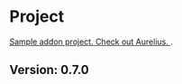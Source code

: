 # Project
[Sample addon project. Check out Aurelius. ](https://github.com/mustafabinguldev/Aurelius).
## Version: 0.7.0
